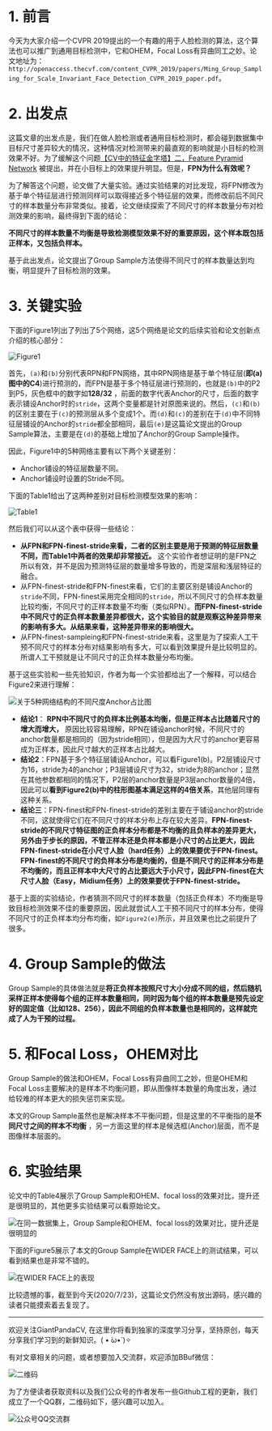 # 1. 前言
今天为大家介绍一个CVPR 2019提出的一个有趣的用于人脸检测的算法，这个算法也可以推广到通用目标检测中，它和OHEM，Focal Loss有异曲同工之妙。论文地址为：`http://openaccess.thecvf.com/content_CVPR_2019/papers/Ming_Group_Sampling_for_Scale_Invariant_Face_Detection_CVPR_2019_paper.pdf`。

# 2. 出发点

这篇文章的出发点是，我们在做人脸检测或者通用目标检测时，都会碰到数据集中目标尺寸差异较大的情况，这种情况对检测带来的最直观的影响就是小目标的检测效果不好。为了缓解这个问题[【CV中的特征金字塔】二，Feature Pyramid Network](https://mp.weixin.qq.com/s/d2TSeKEZPmVy1wlbzp8BNQ) 被提出，并在小目标上的效果提升明显。但是，**FPN为什么有效呢？**

为了解答这个问题，论文做了大量实验。通过实验结果的对比发现，将FPN修改为基于单个特征层进行预测同样可以取得接近多个特征层的效果，而修改前后不同尺寸的样本数量分布非常类似。接着，论文继续探索了不同尺寸的样本数量分布对检测效果的影响，最终得到下面的结论：

**不同尺寸的样本数量不均衡是导致检测模型效果不好的重要原因，这个样本既包括正样本，又包括负样本。**

基于此出发点，论文提出了Group Sample方法使得不同尺寸的样本数量达到均衡，明显提升了目标检测的效果。

# 3. 关键实验

下面的Figure1列出了列出了5个网络，这5个网络是论文的后续实验和论文创新点介绍的核心部分：

![Figure1](https://img-blog.csdnimg.cn/20200723202117162.png?x-oss-process=image/watermark,type_ZmFuZ3poZW5naGVpdGk,shadow_10,text_aHR0cHM6Ly9ibG9nLmNzZG4ubmV0L2p1c3Rfc29ydA==,size_16,color_FFFFFF,t_70)

首先，`(a)`和`(b)`分别代表RPN和FPN网络，其中RPN网络是基于单个特征层(**即(a)图中的C4**)进行预测的，而FPN是基于多个特征层进行预测的，也就是`(b)`中的P2到P5，灰色框中的数字如**128/32** ，前面的数字代表Anchor的尺寸，后面的数字表示铺设Anchor时的`stride`，这两个变量都是针对原图来说的。然后，`(c)`和`(b)`的区别主要在于`(c)`的预测层从多个变成1个。而`(d)`和`(c)`的差别在于`(d)`中不同特征层铺设的Anchor的`stride`都全部相同，最后`(e)`是这篇论文提出的Group Sample算法，主要是在`(d)`的基础上增加了Anchor的Group Sample操作。

因此，Figure1中的5种网络主要有以下两个关键差别：

- Anchor铺设的特征层数量不同。
- Anchor铺设时设置的Stride不同。

下面的Table1给出了这两种差别对目标检测模型效果的影响：


![Table1](https://img-blog.csdnimg.cn/20200723204347706.png?x-oss-process=image/watermark,type_ZmFuZ3poZW5naGVpdGk,shadow_10,text_aHR0cHM6Ly9ibG9nLmNzZG4ubmV0L2p1c3Rfc29ydA==,size_16,color_FFFFFF,t_70)



然后我们可以从这个表中获得一些结论：

- **从FPN和FPN-finest-stride来看，二者的区别主要是用于预测的特征层数量不同，而Table1中两者的效果却非常接近。** 这个实验作者想证明的是FPN之所以有效，并不是因为预测特征层的数量增多导致的，而是深层和浅层特征的融合。
- 从FPN-finest-stride和FPN-finest来看，它们的主要区别是铺设Anchor的`stride`不同，FPN-finest采用完全相同的`stride`，所以不同尺寸的负样本数量比较均衡，不同尺寸的正样本数量不均衡（类似RPN）。**而FPN-finest-stride中不同尺寸的正负样本数量差异都很大，这个实验目的就是观察这种差异带来的影响有多大。从结果来看，这种差异带来的影响很大。**
- 从FPN-finest-sampleing和FPN-finest-stride来看，这里是为了探索人工干预不同尺寸的样本分布对结果影响有多大，可以看到效果提升是比较明显的。所谓人工干预就是让不同尺寸的正负样本数量分布均衡。

基于这些实验和一些先验知识，作者为每一个实验都给出了一个解释，可以结合Figure2来进行理解：

![关于5种网络结构的不同尺度Anchor占比图](https://img-blog.csdnimg.cn/20200723210946631.png?x-oss-process=image/watermark,type_ZmFuZ3poZW5naGVpdGk,shadow_10,text_aHR0cHM6Ly9ibG9nLmNzZG4ubmV0L2p1c3Rfc29ydA==,size_16,color_FFFFFF,t_70)


- **结论1**： **RPN中不同尺寸的负样本比例基本均衡，但是正样本占比随着尺寸的增大而增大，** 原因比较容易理解，RPN在铺设anchor时候，不同尺寸的anchor数量都是相同的（因为stride相同），但是因为大尺寸的anchor更容易成为正样本，因此尺寸越大的正样本占比越大。
- **结论2**：FPN基于多个特征层铺设Anchor，可以看Figure1(b)。P2层铺设尺寸为16，stride为4的anchor；P3层铺设尺寸为32，stride为8的anchor；显然在其他参数都相同的情况下，P2层的anchor数量是P3层anchor数量的4倍，因此可以**看到Figure2(b)中的柱形图基本满足这样的4倍关系**，其他层同理有这种关系。
- **结论三**：FPN-finest和FPN-finest-stride的差别主要在于铺设anchor的stride不同，这就使得它们在不同尺寸的样本分布上存在较大差异。**FPN-finest-stride的不同尺寸特征图的正负样本分布都是不均衡的且负样本的差异更大，另外由于步长的原因，不管正样本还是负样本都是小尺寸的占比更大，因此FPN-finest-stride在小尺寸人脸（hard任务）上的效果要优于FPN-finest。** **FPN-finest的不同尺寸的负样本分布是均衡的，但是不同尺寸的正样本分布是不均衡的，而且正样本中大尺寸的占比要远大于小尺寸，因此FPN-finest在大尺寸人脸（Easy，Midium任务）上的效果要优于FPN-finest-stride。**


基于上面的实验结论，作者猜测不同尺寸的样本数量（包括正负样本）不均衡是导致目标检测效果不佳的重要原因，因此就尝试人工干预不同尺寸的样本分布，使得不同尺寸的正负样本均分布均衡，如`Figure2(e)`所示，并且效果也比之前提升了很多。

# 4. Group Sample的做法

Group Sample的具体做法就是**将正负样本按照尺寸大小分成不同的组，然后随机采样正样本使得每个组的正样本数量相同，同时因为每个组的样本数量是预先设定好的固定值（比如$128、256$），因此不同组的负样本数量也是相同的，这样就完成了人为干预的过程。**

# 5. 和Focal Loss，OHEM对比

Group Sample的做法和OHEM，Focal Loss有异曲同工之妙，但是OHEM和Focal Loss主要解决的是样本不均衡问题，即从图像样本数量的角度出发，通过给较难的样本更大的损失惩罚来实现。

本文的Group Sample虽然也是解决样本不平衡问题，但是这里的不平衡指的是**不同尺寸之间的样本不均衡** ，另一方面这里的样本是候选框(Anchor)层面，而不是图像样本层面的。

# 6. 实验结果
论文中的Table4展示了Group Sample和OHEM、focal loss的效果对比，提升还是很明显的，其他更多实验结果可以看原始论文。


![在同一数据集上，Group Sample和OHEM、focal loss的效果对比，提升还是很明显的](https://img-blog.csdnimg.cn/20200723221334575.png?x-oss-process=image/watermark,type_ZmFuZ3poZW5naGVpdGk,shadow_10,text_aHR0cHM6Ly9ibG9nLmNzZG4ubmV0L2p1c3Rfc29ydA==,size_16,color_FFFFFF,t_70)

下面的Figure5展示了本文的Group Sample在WIDER FACE上的测试结果，可以看到结果也是非常不错的。

![在WIDER FACE上的表现](https://img-blog.csdnimg.cn/2020072322271616.png?x-oss-process=image/watermark,type_ZmFuZ3poZW5naGVpdGk,shadow_10,text_aHR0cHM6Ly9ibG9nLmNzZG4ubmV0L2p1c3Rfc29ydA==,size_16,color_FFFFFF,t_70)

比较遗憾的事，截至到今天(2020/7/23)，这篇论文仍然没有放出源码，感兴趣的读者只能摸索着去复现了。

-----------------------------------------------------------------------------------------------
欢迎关注GiantPandaCV, 在这里你将看到独家的深度学习分享，坚持原创，每天分享我们学习到的新鲜知识。( • ̀ω•́ )✧

有对文章相关的问题，或者想要加入交流群，欢迎添加BBuf微信：

![二维码](https://img-blog.csdnimg.cn/20200110234905879.png?x-oss-process=image/watermark,type_ZmFuZ3poZW5naGVpdGk,shadow_10,text_aHR0cHM6Ly9ibG9nLmNzZG4ubmV0L2p1c3Rfc29ydA==,size_16,color_FFFFFF,t_70)

为了方便读者获取资料以及我们公众号的作者发布一些Github工程的更新，我们成立了一个QQ群，二维码如下，感兴趣可以加入。

![公众号QQ交流群](https://img-blog.csdnimg.cn/20200517190745584.png#pic_center)